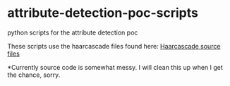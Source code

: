 # attribute-detection-poc-scripts
python scripts for the attribute detection poc 

These scripts use the haarcascade files found here: 
[Haarcascade source files](https://github.com/Itseez/opencv/tree/master/data/haarcascades)

*Currently source code is somewhat messy. I will clean this up when I get the chance, sorry.

